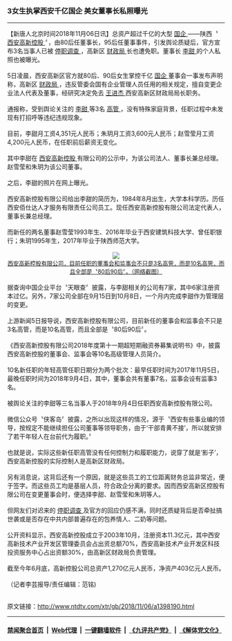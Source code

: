 ### 3女生执掌西安千亿国企  美女董事长私照曝光
------------------------

<div class="wysiwyg">
 【新唐人北京时间2018年11月06日讯】总资产超过千亿的大型
 <a href="http://www.ntdtv.com/xtr/gb/articlelistbytag_国企.html" target="_blank">
  国企
 </a>
 ——陕西〝
 <a href="http://www.ntdtv.com/xtr/gb/articlelistbytag_西安高新控股.html" target="_blank">
  西安高新控股
 </a>
 〞，由80后任董事长，95后任董事事件，引发舆论质疑后，官方宣布3名当事人已被
 <a href="http://www.ntdtv.com/xtr/gb/articlelistbytag_停职调查.html" target="_blank">
  停职调查
 </a>
 ，高新区
 <a href="http://www.ntdtv.com/xtr/gb/articlelistbytag_财政局.html" target="_blank">
  财政局
 </a>
 长也遭免职。董事长
 <a href="http://www.ntdtv.com/xtr/gb/articlelistbytag_李甜.html" target="_blank">
  李甜
 </a>
 的个人私照也被曝光。
 <br/>
 <br/>
 5日凌晨，西安高新区官方就80后、90后女生掌控千亿
 <a href="http://www.ntdtv.com/xtr/gb/articlelistbytag_国企.html" target="_blank">
  国企
 </a>
 董事会一事发布声明称，高新区
 <a href="http://www.ntdtv.com/xtr/gb/articlelistbytag_财政局.html" target="_blank">
  财政局
 </a>
 ，违反管委会国有企业管理人员任用的相关规定，擅自变更企业法人代表及董事，经研究决定免去
 <a href="http://www.ntdtv.com/xtr/gb/articlelistbytag_王进杰.html" target="_blank">
  王进杰
 </a>
 西安高新区财政局局长职务。
 <br/>
 <br/>
 通报称，受到舆论关注的
 <a href="http://www.ntdtv.com/xtr/gb/articlelistbytag_李甜.html" target="_blank">
  李甜
 </a>
 等3名
 <a href="http://www.ntdtv.com/xtr/gb/articlelistbytag_高管.html" target="_blank">
  高管
 </a>
 ，没有特殊家庭背景，任职过程中未发现有打招呼等违纪违规现象。
 <br/>
 <br/>
 目前，李甜月工资4,351元人民币；朱玥月工资3,600元人民币；赵雪莹月工资4,200元人民币，在任职前后薪资无变化。
 <br/>
 <br/>
 其中李甜在
 <a href="http://www.ntdtv.com/xtr/gb/articlelistbytag_西安高新控股.html" target="_blank">
  西安高新控股
 </a>
 有限公司的公示中，为该公司法人、董事长兼总经理。赵雪莹和朱玥为该公司董事。
 <br/>
 <br/>
 之后，李甜的照片在网上曝光。
 <br/>
 <br/>
 西安高新控股有限公司给出李甜的简历为，1984年8月出生，大学本科学历。历任西安佰仕达人才服务有限责任公司员工。现任西安高新控股有限公司法定代表人，董事长兼总经理。
 <br/>
 <br/>
 而新任的两名董事赵雪莹1993年生、2016年毕业于西安建筑科技大学、曾任职银行；朱玥1995年生，2017年毕业于陕西师范大学。
 <br/>
 <center>
  <br/>
  <a href="http://imgs.ntdtv.com/pic/2018/11-6/p9113081a567444853.jpg" target="_blank">
   <img border="0" src="http://imgs.ntdtv.com/pic/2018/11-6/p9113081a567444853-ss.jpg"/>
   <br/>
   <font size="-1">
    西安高新控股有限公司，目前任职的董事会和监事会不只是3名高管，而是10名高管，而且全部是〝80后90后〞。（网络截图）
   </font>
  </a>
  <br/>
 </center>
 <br/>
 据查询中国企业平台〝天眼查〞披露，与李甜相关的公司有7家，其中6家注册资本过亿。另外，7家公司全部在9月15日到10月8日，一个月内完成李甜作为管理层的变更。
 <br/>
 <br/>
 上游新闻5日报导说，西安高新控股有限公司，目前新任的董事会和监事会不只是3名高管，而是10名高管，而且全部是〝80后90后〞。
 <br/>
 <br/>
 《西安高新控股有限公司2018年度第十一期超短期融资券募集说明书》中，披露西安高新控股的董事会、监事会等10名高级管理人员简介。
 <br/>
 <br/>
 10名新任职的年轻高管任职日期分为两个批次：最早任职时间为2017年11月5日，最晚任职时间为2018年9月4日，其中，董事会共有董事7名，监事会设有监事3名。
 <br/>
 <br/>
 被舆论关注的李甜等三名当事人于2018年9月4日任职西安高新控股有限公司。
 <br/>
 <br/>
 微信公众号〝侠客岛〞披露，之所以出现这样的情况，源于〝西安有些事业编的领导，按规定不能继续担任公司董事等领导职务，由于‘干部青黄不接’，所以就安排了若干年轻人在台前代为履职。〞
 <br/>
 <br/>
 也就是说，实际这些新任职高管没有任何控制力和履职能力，说穿了就是‘影子’，西安高新控股的实际控制人是高新区财政局。
 <br/>
 <br/>
 另有消息说，这背后还有一个原因，就是这些员工的工位距离财务总监非常近，便于签字。而这些员工均是基层人员，符合政企分离的要求。因而西安高新区控股有限公司在变更董事会时，便选择李甜、赵雪莹和朱玥等人。
 <br/>
 <br/>
 但网友们对迟来的
 <a href="http://www.ntdtv.com/xtr/gb/articlelistbytag_停职调查.html" target="_blank">
  停职调查
 </a>
 及官方的回应仍感不满，同时还质疑背后是否牵扯搞世袭或是否存在中共内部普遍存在的包养情人、二奶等问题。
 <br/>
 <br/>
 公开资料显示，西安高新控股成立于2003年10月，注册资本11.3亿元，其中西安高新技术产业开发区管理委员会占出资总额70%，西安高新技术产业开发区科技投资服务中心占出资额30%，由高新区财政局负责管理。
 <br/>
 <br/>
 截至今年6月底，高新控股公司总资产1,270亿元人民币，净资产403亿元人民币。
 <br/>
 <br/>
 （记者李芸报导/责任编辑：范铭)
</div>

<br/>原文链接：http://www.ntdtv.com/xtr/gb/2018/11/06/a1398190.html


------------------------
#### [禁闻聚合首页](https://github.com/gfw-breaker/banned-news/blob/master/README.md) &nbsp;|&nbsp; [Web代理](https://github.com/gfw-breaker/open-proxy/blob/master/README.md) &nbsp;|&nbsp; [一键翻墙软件](https://github.com/gfw-breaker/nogfw/blob/master/README.md) &nbsp;|&nbsp; [《九评共产党》](https://github.com/gfw-breaker/9ping.md/blob/master/README.md#九评之一评共产党是什么) &nbsp;|&nbsp; [《解体党文化》](https://github.com/gfw-breaker/jtdwh.md/blob/master/README.md#绪论)